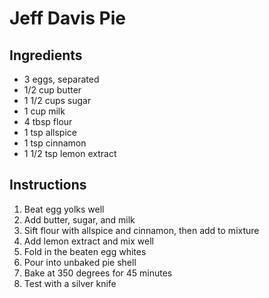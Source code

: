 # Jeff Davis Pie

## Ingredients

- 3 eggs, separated
- 1/2 cup butter
- 1 1/2 cups sugar
- 1 cup milk
- 4 tbsp flour
- 1 tsp allspice
- 1 tsp cinnamon
- 1 1/2 tsp lemon extract

## Instructions

1. Beat egg yolks well
2. Add butter, sugar, and milk
3. Sift flour with allspice and cinnamon, then add to mixture
4. Add lemon extract and mix well
5. Fold in the beaten egg whites
6. Pour into unbaked pie shell
7. Bake at 350 degrees for 45 minutes
8. Test with a silver knife
